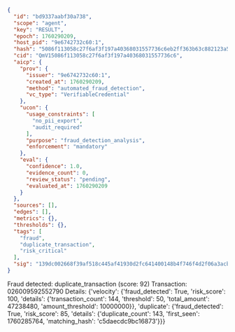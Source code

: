 ```json
{
  "id": "bd9337aabf30a738",
  "scope": "agent",
  "key": "RESULT",
  "epoch": 1760290209,
  "host_pid": "9e6742732c60:1",
  "hash": "5086f113058c27f6af3f197a40368031557736c6eb2ff363b63c882123a504f3",
  "cid": "QmV15086f113058c27f6af3f197a40368031557736c6",
  "aicp": {
    "prov": {
      "issuer": "9e6742732c60:1",
      "created_at": 1760290209,
      "method": "automated_fraud_detection",
      "vc_type": "VerifiableCredential"
    },
    "ucon": {
      "usage_constraints": [
        "no_pii_export",
        "audit_required"
      ],
      "purpose": "fraud_detection_analysis",
      "enforcement": "mandatory"
    },
    "eval": {
      "confidence": 1.0,
      "evidence_count": 0,
      "review_status": "pending",
      "evaluated_at": 1760290209
    }
  },
  "sources": [],
  "edges": [],
  "metrics": {},
  "thresholds": {},
  "tags": [
    "fraud",
    "duplicate_transaction",
    "risk_critical"
  ],
  "sig": "139dc002668f39af518c445af41930d2fc641400148b4f746f4d2f06a3acb3f1"
}
```

Fraud detected: duplicate_transaction (score: 92)
Transaction: 026009592552790
Details: {'velocity': {'fraud_detected': True, 'risk_score': 100, 'details': {'transaction_count': 144, 'threshold': 50, 'total_amount': 47238480, 'amount_threshold': 10000000}}, 'duplicate': {'fraud_detected': True, 'risk_score': 85, 'details': {'duplicate_count': 143, 'first_seen': 1760285764, 'matching_hash': 'c5daecdc9bc16873'}}}